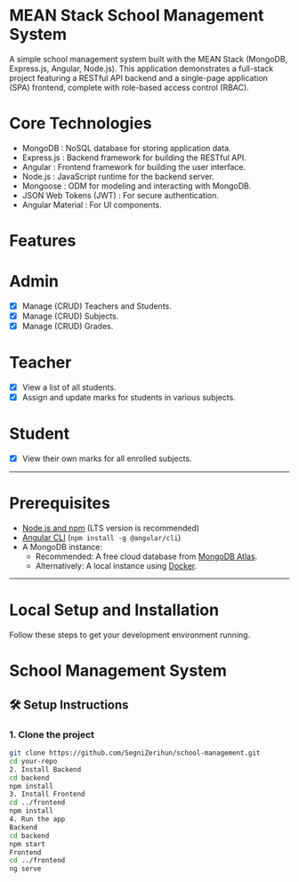 # MEAN Stack School Management System

A simple school management system built with the MEAN Stack (MongoDB, Express.js, Angular, Node.js). This application demonstrates a full-stack project featuring a RESTful API backend and a single-page application (SPA) frontend, complete with role-based access control (RBAC).

# Core Technologies
-   MongoDB  : NoSQL database for storing application data.
-   Express.js  : Backend framework for building the RESTful API.
-   Angular  : Frontend framework for building the user interface.
-   Node.js  : JavaScript runtime for the backend server.
-   Mongoose  : ODM for modeling and interacting with MongoDB.
-   JSON Web Tokens (JWT)  : For secure authentication.
-   Angular Material  : For UI components.

# Features

# Admin
- [x] Manage (CRUD) Teachers and Students.
- [x] Manage (CRUD) Subjects.
- [x] Manage (CRUD) Grades.

# Teacher
- [x] View a list of all students.
- [x] Assign and update marks for students in various subjects.

# Student
- [x] View their own marks for all enrolled subjects.

---

# Prerequisites
- [Node.js and npm](https://nodejs.org/en/) (LTS version is recommended)
- [Angular CLI](https://angular.io/cli) (`npm install -g @angular/cli`)
- A MongoDB instance:
    -   Recommended:   A free cloud database from [MongoDB Atlas](https://www.mongodb.com/cloud/atlas).
    -   Alternatively:   A local instance using [Docker](https://www.docker.com/).

---

# Local Setup and Installation

Follow these steps to get your development environment running.
# School Management System

## 🛠️ Setup Instructions

### 1. Clone the project
```bash
git clone https://github.com/SegniZerihun/school-management.git
cd your-repo
2. Install Backend
cd backend
npm install
3. Install Frontend
cd ../frontend
npm install
4. Run the app
Backend
cd backend
npm start
Frontend
cd ../frontend
ng serve
